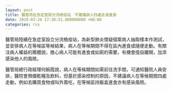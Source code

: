 ```yaml
---
layout: post
title: 醫管局在急症室設分流檢疫站　不建議病人四處走或進食
date: 2020-03-26 17:30:51.000000000 +08:00
categories: rss
---
```


醫管局陸續在急症室設立分流檢疫站，為新型肺炎懷疑個案病人抽取樣本作測試，並安排病人在等候區等候結果，病人在等候期間不得在區內進食或隨便走動。有關注病人權益的團體說，擔心病人可能有進食或如廁的需要，有機會擅自離開，加添感染他人的風險。

醫管局總行政經理何婉霞說，病人在等候期間如需前往洗手間，可通知醫院人員安排，醫院會預備乾糧及飲料，但基於感染控制的原因，不建議病人在等候期間四處走動，例如去購買食物或叫外賣吃，在等候區持飯盒進食亦有感染風險。
